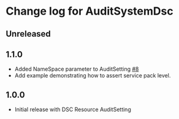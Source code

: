 # Change log for AuditSystemDsc

## Unreleased

## 1.1.0

* Added NameSpace parameter to AuditSetting [#8](https://github.com/jcwalker/AuditSystemDsc/issues/8)
* Add example demonstrating how to assert service pack level.

## 1.0.0

* Initial release with DSC Resource AuditSetting
